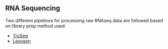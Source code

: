 ## RNA Sequencing 
Two different pipelines for processing raw RNAseq data are followed based on library prep method used:
* [TruSeq](/HPC%20Scripts/RNAseq/TruSeq)
* [Lexogen](/HPC%20Scripts/RNAseq/Lexogen)

